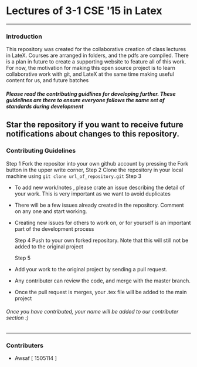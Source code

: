 # Lectures of 3-1 CSE '15 in Latex
---
### Introduction
  This repository was created for the collaborative creation of class lectures in LateX. 
Courses are arranged in folders, and the pdfs are compiled. There is a plan in future to create a supporting website to feature all of this work.
For now, the motivation for making this open source project is to learn collaborative work with git, and LateX at the same time making useful content for us, and future batches

##### Please read the contributing guidlines for developing further. These guidelines are there to ensure everyone follows the same set of standards during development
  Star the repository if you want to receive future notifications about changes to this repository.
---
### Contributing Guidelines
  Step 1
Fork the repositor into your own github account by pressing the Fork button in the upper write corner,
  Step 2
Clone the repository in your local machine using
`
git clone url_of_repository.git
`
  Step 3
- To add new work/notes , please crate an issue describing the detail of your work. This is very important as we want to avoid duplicates

- There will be a few issues already created in the repository. Comment on any one and start working. 

- Creating new issues for others to work on, or for yourself is an important part of the development process

  Step 4
Push to your own forked repository. Note that this will still not be added to the original project

  Step 5
- Add your work to the original project by sending a pull request.
- Any contributer can review the code, and merge with the master branch.
- Once the pull request is merges, your .tex file will be added to the main project

###### Once you have contributed, your name will be added to our contributer section :)
---
### Contributers
- Awsaf [ 1505114 ]
